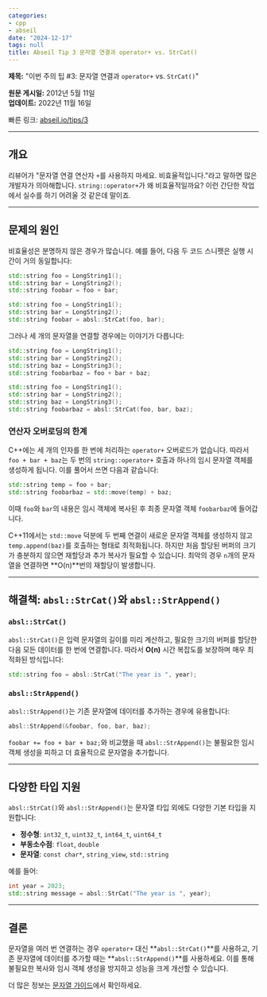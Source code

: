 ```yaml
---
categories:
- cpp
- abseil
date: "2024-12-17"
tags: null
title: Abseil Tip 3 문자열 연결과 operator+ vs. StrCat()
---
```



**제목:** "이번 주의 팁 #3: 문자열 연결과 <code>operator+</code> vs. <code>StrCat()</code>"  

**원문 게시일:** 2012년 5월 11일  
**업데이트:** 2022년 11월 16일  

빠른 링크: [abseil.io/tips/3](https://abseil.io/tips/3)  

---

## **개요**

리뷰어가 "문자열 연결 연산자 `+`를 사용하지 마세요. 비효율적입니다."라고 말하면 많은 개발자가 의아해합니다. `string::operator+`가 왜 비효율적일까요? 이런 간단한 작업에서 실수를 하기 어려울 것 같은데 말이죠.

---

## **문제의 원인**

비효율성은 분명하지 않은 경우가 많습니다. 예를 들어, 다음 두 코드 스니펫은 실행 시간이 거의 동일합니다:

```cpp
std::string foo = LongString1();
std::string bar = LongString2();
std::string foobar = foo + bar;

std::string foo = LongString1();
std::string bar = LongString2();
std::string foobar = absl::StrCat(foo, bar);
```

그러나 세 개의 문자열을 연결할 경우에는 이야기가 다릅니다:

```cpp
std::string foo = LongString1();
std::string bar = LongString2();
std::string baz = LongString3();
std::string foobarbaz = foo + bar + baz;

std::string foo = LongString1();
std::string bar = LongString2();
std::string baz = LongString3();
std::string foobarbaz = absl::StrCat(foo, bar, baz);
```

### **연산자 오버로딩의 한계**

C++에는 세 개의 인자를 한 번에 처리하는 `operator+` 오버로드가 없습니다. 따라서 `foo + bar + baz`는 두 번의 `string::operator+` 호출과 하나의 임시 문자열 객체를 생성하게 됩니다. 이를 풀어서 쓰면 다음과 같습니다:

```cpp
std::string temp = foo + bar;
std::string foobarbaz = std::move(temp) + baz;
```

이때 `foo`와 `bar`의 내용은 임시 객체에 복사된 후 최종 문자열 객체 `foobarbaz`에 들어갑니다.

C++11에서는 `std::move` 덕분에 두 번째 연결이 새로운 문자열 객체를 생성하지 않고 `temp.append(baz)`를 호출하는 형태로 최적화됩니다. 하지만 처음 할당된 버퍼의 크기가 충분하지 않으면 재할당과 추가 복사가 필요할 수 있습니다. 최악의 경우 `n`개의 문자열을 연결하면 **O(n)**번의 재할당이 발생합니다.

---

## **해결책: `absl::StrCat()`와 `absl::StrAppend()`**

### **`absl::StrCat()`**

`absl::StrCat()`은 입력 문자열의 길이를 미리 계산하고, 필요한 크기의 버퍼를 할당한 다음 모든 데이터를 한 번에 연결합니다. 따라서 **O(n)** 시간 복잡도를 보장하며 매우 최적화된 방식입니다:

```cpp
std::string foo = absl::StrCat("The year is ", year);
```

### **`absl::StrAppend()`**

`absl::StrAppend()`는 기존 문자열에 데이터를 추가하는 경우에 유용합니다:

```cpp
absl::StrAppend(&foobar, foo, bar, baz);
```

`foobar += foo + bar + baz;`와 비교했을 때 `absl::StrAppend()`는 불필요한 임시 객체 생성을 피하고 더 효율적으로 문자열을 추가합니다.

---

## **다양한 타입 지원**

`absl::StrCat()`와 `absl::StrAppend()`는 문자열 타입 외에도 다양한 기본 타입을 지원합니다:  

- **정수형**: `int32_t`, `uint32_t`, `int64_t`, `uint64_t`  
- **부동소수점**: `float`, `double`  
- **문자열**: `const char*`, `string_view`, `std::string`  

예를 들어:

```cpp
int year = 2023;
std::string message = absl::StrCat("The year is ", year);
```

---

## **결론**

문자열을 여러 번 연결하는 경우 `operator+` 대신 **`absl::StrCat()`**를 사용하고, 기존 문자열에 데이터를 추가할 때는 **`absl::StrAppend()`**를 사용하세요. 이를 통해 불필요한 복사와 임시 객체 생성을 방지하고 성능을 크게 개선할 수 있습니다.

더 많은 정보는 [문자열 가이드](https://abseil.io/docs/cpp/guides/strings#abslstrcat-and-abslstrappend-for-string-concatenation)에서 확인하세요.